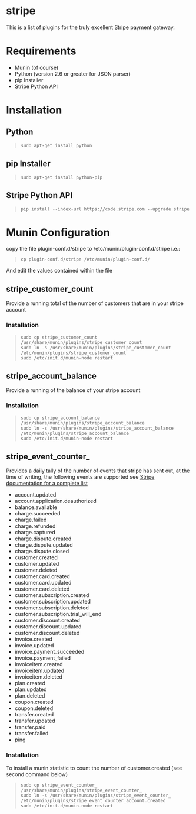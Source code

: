 stripe
======

This is a list of plugins for the truly excellent [Stripe](http://www.stripe.com) 
payment gateway.

Requirements
============

 - Munin (of course)
 - Python (version 2.6 or greater for JSON parser)
 - pip Installer
 - Stripe Python API

Installation
============

## Python

>     sudo apt-get install python

## pip Installer

>     sudo apt-get install python-pip

## Stripe Python API
>     pip install --index-url https://code.stripe.com --upgrade stripe

Munin Configuration
===================

copy the file plugin-conf.d/stripe to /etc/munin/plugin-conf.d/stripe i.e.:

>     cp plugin-conf.d/stripe /etc/munin/plugin-conf.d/

And edit the values contained within the file

## stripe_customer_count

Provide a running total of the number of customers that are in your stripe account

### Installation

>     sudo cp stripe_customer_count /usr/share/munin/plugins/stripe_customer_count
>     sudo ln -s /usr/share/munin/plugins/stripe_customer_count /etc/munin/plugins/stripe_customer_count
>     sudo /etc/init.d/munin-node restart

## stripe_account_balance

Provide a running of the balance of your stripe account

### Installation

>     sudo cp stripe_account_balance /usr/share/munin/plugins/stripe_account_balance
>     sudo ln -s /usr/share/munin/plugins/stripe_account_balance /etc/munin/plugins/stripe_account_balance
>     sudo /etc/init.d/munin-node restart

## stripe_event_counter_

Provides a daily tally of the number of events that stripe has sent out, at the time
of writing, the following events are supported see [Stripe documentation for a complete list](https://stripe.com/docs/api/python#list_events)

 
 - account.updated
 - account.application.deauthorized
 - balance.available
 - charge.succeeded
 - charge.failed
 - charge.refunded
 - charge.captured
 - charge.dispute.created
 - charge.dispute.updated
 - charge.dispute.closed
 - customer.created
 - customer.updated
 - customer.deleted
 - customer.card.created
 - customer.card.updated
 - customer.card.deleted
 - customer.subscription.created
 - customer.subscription.updated
 - customer.subscription.deleted
 - customer.subscription.trial_will_end
 - customer.discount.created
 - customer.discount.updated
 - customer.discount.deleted
 - invoice.created
 - invoice.updated
 - invoice.payment_succeeded
 - invoice.payment_failed
 - invoiceitem.created
 - invoiceitem.updated
 - invoiceitem.deleted
 - plan.created
 - plan.updated
 - plan.deleted
 - coupon.created
 - coupon.deleted
 - transfer.created
 - transfer.updated
 - transfer.paid
 - transfer.failed
 - ping


### Installation

To install a munin statistic to count the number of customer.created (see second command below)

>     sudo cp stripe_event_counter_ /usr/share/munin/plugins/stripe_event_counter_
>     sudo ln -s /usr/share/munin/plugins/stripe_event_counter_ /etc/munin/plugins/stripe_event_counter_account.created
>     sudo /etc/init.d/munin-node restart
